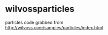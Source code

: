 wilvossparticles
================

particles code grabbed from http://wilvoss.com/samples/particles/index.html
